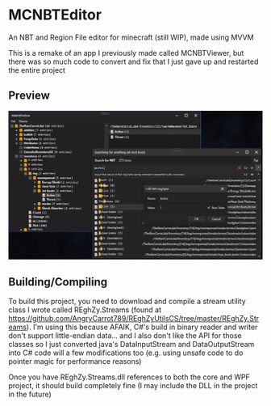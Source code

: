 # MCNBTEditor
An NBT and Region File editor for minecraft (still WIP), made using MVVM

This is a remake of an app I previously made called MCNBTViewer, but there was so much code to convert and fix that I just gave up and restarted the entire project

## Preview
![](NE3Okvd2oR.png)

## Building/Compiling

To build this project, you need to download and compile a stream utility class I wrote called REghZy.Streams (found at https://github.com/AngryCarrot789/REghZyUtilsCS/tree/master/REghZy.Streams). I'm using this
because AFAIK, C#'s build in binary reader and writer don't support little-endian data... and I also don't like the API for those classes so I just converted 
java's DataInputStream and DataOutputStream into C# code will a few modifications too (e.g. using unsafe code to do pointer magic for performance reasons)

Once you have REghZy.Streams.dll references to both the core and WPF project, it should build completely fine (I may include the DLL in the project in the future)
